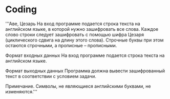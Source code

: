 # Coding
 
'''Аве, Цезарь
На вход программе подается строка текста на английском языке, в которой нужно зашифровать все слова. Каждое слово строки следует зашифровать с помощью шифра Цезаря (циклического сдвига на длину этого слова). Строчные буквы при этом остаются строчными, а прописные – прописными.

Формат входных данных 
На вход программе подается строка текста на английском языке.

Формат выходных данных
Программа должна вывести зашифрованный текст в соответствии с условием задачи.

Примечание. Символы, не являющиеся английскими буквами, не изменяются.'''